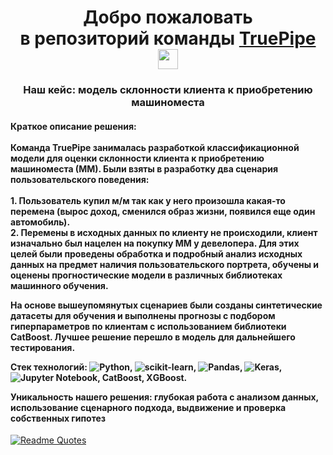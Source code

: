 <h1 align="center">Добро пожаловать<br>в репозиторий команды <a href="https://github.com/fffars/TruePipe_Samolet_NN_2023" target="_blank">TruePipe</a> 
<img src="https://github.com/blackcater/blackcater/raw/main/images/Hi.gif" height="32"/></h1>
<h3 align="center">Наш кейс: модель склонности клиента к приобретению машиноместа</h3>

<h4>Краткое описание решения:
<br><br>
Команда TruePipe занималась разработкой классификационной модели для оценки склонности клиента к приобретению машиноместа (ММ).
Были взяты в разработку два сценария пользовательского поведения:<br>
<br>1. Пользователь купил м/м так как у него произошла какая-то перемена (вырос доход, сменился образ жизни, появился еще один автомобиль).
<br>2. Перемены в исходных данных по клиенту не происходили, клиент изначально был нацелен на покупку ММ у девелопера.
Для этих целей были проведены обработка и подробный анализ исходных данных  на предмет наличия пользовательского портрета, обучены и оценены прогностические модели в различных библиотеках машинного обучения.

На основе вышеупомянутых сценариев были созданы синтетические датасеты для обучения и  выполнены прогнозы с подбором гиперпараметров по клиентам с использованием библиотеки CatBoost. Лучшее решение перешло в модель для дальнейшего тестирования.

Стек технологий:
![Python](https://img.shields.io/badge/python-3670A0?style=for-the-badge&logo=python&logoColor=ffdd54), ![scikit-learn](https://img.shields.io/badge/scikit--learn-%23F7931E.svg?style=for-the-badge&logo=scikit-learn&logoColor=white), ![Pandas](https://img.shields.io/badge/pandas-%23150458.svg?style=for-the-badge&logo=pandas&logoColor=white), ![Keras](https://img.shields.io/badge/Keras-%23D00000.svg?style=for-the-badge&logo=Keras&logoColor=white), ![Jupyter Notebook](https://img.shields.io/badge/jupyter-%23FA0F00.svg?style=for-the-badge&logo=jupyter&logoColor=white), CatBoost, ХGBoost.

Уникальность нашего решения: глубокая работа с анализом данных, использование сценарного подхода, выдвижение и проверка собственных гипотез</h4>

[![Readme Quotes](https://quotes-github-readme.vercel.app/api?type=horizontal&theme=dark)](https://github.com/piyushsuthar/github-readme-quotes)
